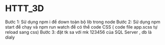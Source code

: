 # HTTT_3D
Bước 1: Sử dụng npm i để down toàn bộ lib trong node
Bước 2: Sử dụng npm start để chạy và npm run watch để có thể code CSS ( code file app.scss tự reload sang css)
Bước 3: đặt tk sa với mk 123456 của SQL Server , db là dialy
